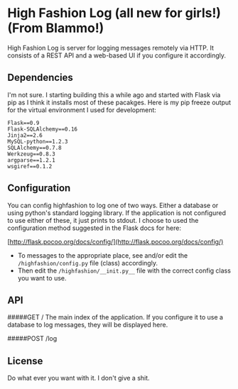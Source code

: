 High Fashion Log (all new for girls!) (From Blammo!)
==========

High Fashion Log is server for logging messages remotely via HTTP. It consists of a REST API and a web-based UI if you configure it accordingly.

Dependencies
-----------
I'm not sure. I starting building this a while ago and started with
Flask via pip as I think it installs most of these pacakges. Here is my
pip freeze output for the virtual environment I used for development: 

    Flask==0.9
    Flask-SQLAlchemy==0.16
    Jinja2==2.6
    MySQL-python==1.2.3
    SQLAlchemy==0.7.8
    Werkzeug==0.8.3
    argparse==1.2.1
    wsgiref==0.1.2

Configuration
-----------
You can config highfashion to log one of two ways. Either a database or
using python's standard logging library. If the application is not
configured to use either of these, it just prints to stdout. I choose to
used the configuration method suggested in the Flask docs for here:

[http://flask.pocoo.org/docs/config/](http://flask.pocoo.org/docs/config/)

* To messages to the appropriate place, see and/or edit the `/highfashion/config.py` file (class) accordingly.
* Then edit the `/highfashion/__init.py__` file with the correct config
  class you want to use.

API
-----------

#####GET / 
The main index of the application. If you configure it to use a database
to log messages, they will be displayed here.

#####POST /log


License
-----------
Do what ever you want with it. I don't give a shit.

